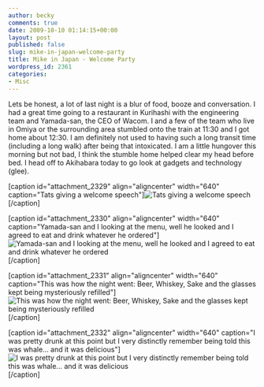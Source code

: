 ```yaml
---
author: becky
comments: true
date: 2009-10-10 01:14:15+00:00
layout: post
published: false
slug: mike-in-japan-welcome-party
title: Mike in Japan - Welcome Party
wordpress_id: 2361
categories:
- Misc
---
```


Lets be honest, a lot of last night is a blur of food, booze and conversation. I had a great time going to a restaurant in Kurihashi with the engineering team and Yamada-san, the CEO of Wacom. I and a few of the team who live in Omiya or the surrounding area stumbled onto the train at 11:30 and I got home about 12:30. I am definitely not used to having such a long transit time (including a long walk) after being that intoxicated. I am a little hungover this morning but not bad, I think the stumble home helped clear my head before bed. I head off to Akihabara today to go look at gadgets and technology (glee).




[caption id="attachment_2329" align="aligncenter" width="640" caption="Tats giving a welcome speech"]![Tats giving a welcome speech](http://beta.beckyjenson.com/wp-content/uploads/2009/10/P1010196.jpg)[/caption]

[caption id="attachment_2330" align="aligncenter" width="640" caption="Yamada-san and I looking at the menu, well he looked and I agreed to eat and drink whatever he ordered"]![Yamada-san and I looking at the menu, well he looked and I agreed to eat and drink whatever he ordered](http://beta.beckyjenson.com/wp-content/uploads/2009/10/P1010198.jpg)[/caption]

[caption id="attachment_2331" align="aligncenter" width="640" caption="This was how the night went: Beer, Whiskey, Sake and the glasses kept being mysteriously refilled"]![This was how the night went: Beer, Whiskey, Sake and the glasses kept being mysteriously refilled](http://beta.beckyjenson.com/wp-content/uploads/2009/10/P1010200.jpg)[/caption]

[caption id="attachment_2332" align="aligncenter" width="640" caption="I was pretty drunk at this point but I very distinctly remember being told this was whale... and it was delicious"]![I was pretty drunk at this point but I very distinctly remember being told this was whale... and it was delicious](http://beta.beckyjenson.com/wp-content/uploads/2009/10/P1010201.jpg)[/caption] 
